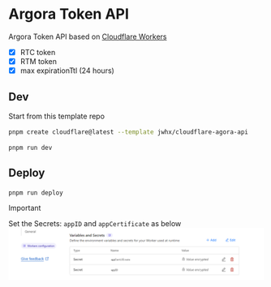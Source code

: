 # Argora Token API
Argora Token API based on [Cloudflare Workers](https://developers.cloudflare.com/workers/)
- [x] RTC token
- [x] RTM token
- [x] max expirationTtl (24 hours)

## Dev
Start from this template repo

```bash
pnpm create cloudflare@latest --template jwhx/cloudflare-agora-api
```


```bash
pnpm run dev
```

## Deploy

```bash
pnpm run deploy
```
> [!IMPORTANT]
> Set the Secrets: `appID` and `appCertificate` as below
> ![Secrets.png](docs\Secrets.png)
